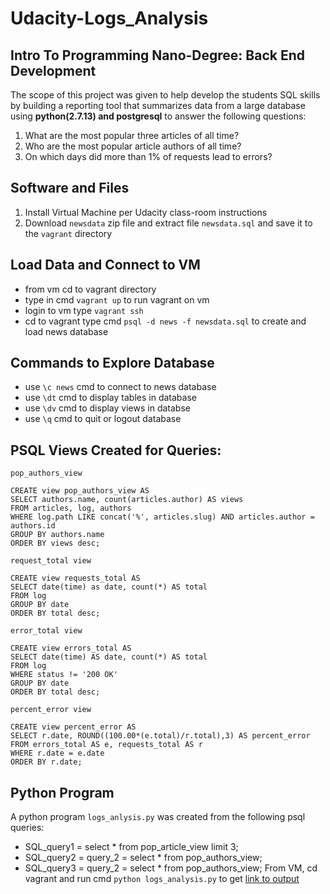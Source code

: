 # Udacity-Logs_Analysis

## Intro To Programming Nano-Degree: Back End Development

The scope of this project was given to help develop the students SQL skills by building a reporting tool that summarizes data from a large database using **python(2.7.13) and postgresql** to answer the following questions:

1. What are the most popular three articles of all time?
2. Who are the most popular article authors of all time?
3. On which days did more than 1% of requests lead to errors?

## Software and Files

1. Install Virtual Machine per Udacity class-room instructions
2. Download `newsdata` zip file and extract file `newsdata.sql` and save it to the `vagrant` directory

## Load Data and Connect to VM
   * from vm cd to vagrant directory
   * type in cmd `vagrant up` to run vagrant on vm
   * login to vm type `vagrant ssh`
   * cd to vagrant type cmd `psql -d news -f newsdata.sql` to create and load news database

## Commands to Explore Database
   *  use `\c news` cmd to connect to news database
   *  use `\dt` cmd to display tables in database
   *  use `\dv` cmd to display views in databse
   *  use `\q` cmd to quit or logout database
   
## PSQL Views Created for Queries:
```
pop_authors_view

CREATE view pop_authors_view AS
SELECT authors.name, count(articles.author) AS views
FROM articles, log, authors
WHERE log.path LIKE concat('%', articles.slug) AND articles.author = authors.id
GROUP BY authors.name
ORDER BY views desc;

request_total view

CREATE view requests_total AS
SELECT date(time) as date, count(*) AS total
FROM log
GROUP BY date
ORDER BY total desc;

error_total view

CREATE view errors_total AS
SELECT date(time) AS date, count(*) AS total     
FROM log 
WHERE status != '200 OK' 
GROUP BY date 
ORDER BY total desc;

percent_error view

CREATE view percent_error AS 
SELECT r.date, ROUND((100.00*(e.total)/r.total),3) AS percent_error
FROM errors_total AS e, requests_total AS r 
WHERE r.date = e.date
ORDER BY r.date;
```

## Python Program
A python program `logs_anlysis.py` was created from the following psql queries:
  * SQL_query1 = select * from pop_article_view limit 3;
  * SQL_query2 = query_2 = select * from pop_authors_view;
  * SQL_query3 = query_2 = select * from pop_authors_view;
From VM, cd vagrant and run cmd `python logs_analysis.py` to get [link to output]( https://github.com/sb2333/Udacity-Logs_Analysis/blob/master/logs_output.txt)

